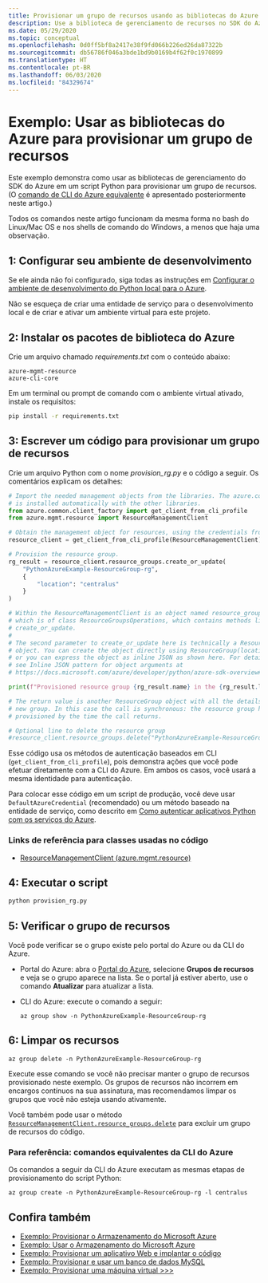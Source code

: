 ```yaml
---
title: Provisionar um grupo de recursos usando as bibliotecas do Azure para Python
description: Use a biblioteca de gerenciamento de recursos no SDK do Azure para Python para criar um grupo de recursos a partir do código Python.
ms.date: 05/29/2020
ms.topic: conceptual
ms.openlocfilehash: 0d0ff5bf8a2417e38f9fd066b226ed26da87322b
ms.sourcegitcommit: db56786f046a3bde1bd9b0169b4f62f0c1970899
ms.translationtype: HT
ms.contentlocale: pt-BR
ms.lasthandoff: 06/03/2020
ms.locfileid: "84329674"
---
```

# <a name="example-use-the-azure-libraries-to-provision-a-resource-group"></a>Exemplo: Usar as bibliotecas do Azure para provisionar um grupo de recursos

Este exemplo demonstra como usar as bibliotecas de gerenciamento do SDK do Azure em um script Python para provisionar um grupo de recursos. (O [comando de CLI do Azure equivalente](#for-reference-equivalent-azure-cli-commands) é apresentado posteriormente neste artigo.)

Todos os comandos neste artigo funcionam da mesma forma no bash do Linux/Mac OS e nos shells de comando do Windows, a menos que haja uma observação.

## <a name="1-set-up-your-local-development-environment"></a>1: Configurar seu ambiente de desenvolvimento

Se ele ainda não foi configurado, siga todas as instruções em [Configurar o ambiente de desenvolvimento do Python local para o Azure](configure-local-development-environment.md).

Não se esqueça de criar uma entidade de serviço para o desenvolvimento local e de criar e ativar um ambiente virtual para este projeto.

## <a name="2-install-the-azure-library-packages"></a>2: Instalar os pacotes de biblioteca do Azure

Crie um arquivo chamado *requirements.txt* com o conteúdo abaixo:

```text
azure-mgmt-resource
azure-cli-core
```

Em um terminal ou prompt de comando com o ambiente virtual ativado, instale os requisitos:

```cmd
pip install -r requirements.txt
```

## <a name="3-write-code-to-provision-a-resource-group"></a>3: Escrever um código para provisionar um grupo de recursos

Crie um arquivo Python com o nome *provision_rg.py* e o código a seguir. Os comentários explicam os detalhes:

```python
# Import the needed management objects from the libraries. The azure.common library
# is installed automatically with the other libraries.
from azure.common.client_factory import get_client_from_cli_profile
from azure.mgmt.resource import ResourceManagementClient

# Obtain the management object for resources, using the credentials from the CLI login.
resource_client = get_client_from_cli_profile(ResourceManagementClient)

# Provision the resource group.
rg_result = resource_client.resource_groups.create_or_update(
    "PythonAzureExample-ResourceGroup-rg",
    {
        "location": "centralus"
    }
)

# Within the ResourceManagementClient is an object named resource_groups,
# which is of class ResourceGroupsOperations, which contains methods like
# create_or_update.
#
# The second parameter to create_or_update here is technically a ResourceGroup
# object. You can create the object directly using ResourceGroup(location=LOCATION)
# or you can express the object as inline JSON as shown here. For details,
# see Inline JSON pattern for object arguments at
# https://docs.microsoft.com/azure/developer/python/azure-sdk-overview#inline-json-pattern-for-object-arguments.

print(f"Provisioned resource group {rg_result.name} in the {rg_result.location} region")

# The return value is another ResourceGroup object with all the details of the
# new group. In this case the call is synchronous: the resource group has been
# provisioned by the time the call returns.

# Optional line to delete the resource group
#resource_client.resource_groups.delete("PythonAzureExample-ResourceGroup-rg")
```

Esse código usa os métodos de autenticação baseados em CLI (`get_client_from_cli_profile`), pois demonstra ações que você pode efetuar diretamente com a CLI do Azure. Em ambos os casos, você usará a mesma identidade para autenticação.

Para colocar esse código em um script de produção, você deve usar `DefaultAzureCredential` (recomendado) ou um método baseado na entidade de serviço, como descrito em [Como autenticar aplicativos Python com os serviços do Azure](azure-sdk-authenticate.md).

### <a name="reference-links-for-classes-used-in-the-code"></a>Links de referência para classes usadas no código

- [ResourceManagementClient (azure.mgmt.resource)](/python/api/azure-mgmt-resource/azure.mgmt.resource.resourcemanagementclient?view=azure-python)

## <a name="4-run-the-script"></a>4: Executar o script

```cmd
python provision_rg.py
```

## <a name="5-verify-the-resource-group"></a>5: Verificar o grupo de recursos

Você pode verificar se o grupo existe pelo portal do Azure ou da CLI do Azure.

- Portal do Azure: abra o [Portal do Azure](https://portal.azure.com), selecione **Grupos de recursos** e veja se o grupo aparece na lista. Se o portal já estiver aberto, use o comando **Atualizar** para atualizar a lista.

- CLI do Azure: execute o comando a seguir:

    ```azurecli
    az group show -n PythonAzureExample-ResourceGroup-rg
    ```

## <a name="6-clean-up-resources"></a>6: Limpar os recursos

```azurecli
az group delete -n PythonAzureExample-ResourceGroup-rg
```

Execute esse comando se você não precisar manter o grupo de recursos provisionado neste exemplo. Os grupos de recursos não incorrem em encargos contínuos na sua assinatura, mas recomendamos limpar os grupos que você não esteja usando ativamente.

Você também pode usar o método [`ResourceManagementClient.resource_groups.delete`](/python/api/azure-mgmt-resource/azure.mgmt.resource.resources.v2019_10_01.operations.resourcegroupsoperations?view=azure-python#delete-resource-group-name--custom-headers-none--raw-false--polling-true----operation-config-) para excluir um grupo de recursos do código.

### <a name="for-reference-equivalent-azure-cli-commands"></a>Para referência: comandos equivalentes da CLI do Azure

Os comandos a seguir da CLI do Azure executam as mesmas etapas de provisionamento do script Python:

```azurecli
az group create -n PythonAzureExample-ResourceGroup-rg -l centralus
```

## <a name="see-also"></a>Confira também

- [Exemplo: Provisionar o Armazenamento do Microsoft Azure](azure-sdk-example-storage.md)
- [Exemplo: Usar o Armazenamento do Microsoft Azure](azure-sdk-example-storage-use.md)
- [Exemplo: Provisionar um aplicativo Web e implantar o código](azure-sdk-example-web-app.md)
- [Exemplo: Provisionar e usar um banco de dados MySQL](azure-sdk-example-database.md)
- [Exemplo: Provisionar uma máquina virtual >>>](azure-sdk-example-virtual-machines.md)
